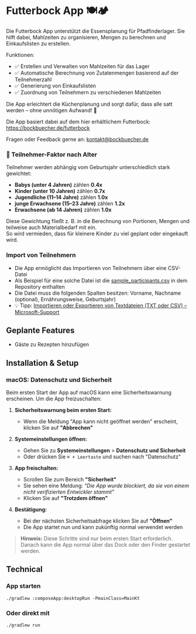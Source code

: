 # Futterbock App 🍽️🏕️

Die Futterbock App unterstützt die Essensplanung für Pfadfinderlager. Sie hilft dabei, Mahlzeiten zu
organisieren, Mengen zu berechnen und Einkaufslisten zu erstellen.

Funktionen:

- ✅ Erstellen und Verwalten von Mahlzeiten für das Lager
- ✅ Automatische Berechnung von Zutatenmengen basierend auf der Teilnehmerzahl
- ✅ Generierung von Einkaufslisten
- ✅ Zuordnung von Teilnehmern zu verschiedenen Mahlzeiten

Die App erleichtert die Küchenplanung und sorgt dafür, dass alle satt werden – ohne unnötigen
Aufwand! 🚀

Die App basiert dabei auf dem hier erhältlichem Futterbock: https://bockbuecher.de/futterbock

Fragen oder Feedback gerne an: <a href="mailto:kontakt@bockbuecher.de">kontakt@bockbuecher.de</a>

### 👶 Teilnehmer-Faktor nach Alter

Teilnehmer werden abhängig vom Geburtsjahr unterschiedlich stark gewichtet:           
- **Babys (unter 4 Jahren)** zählen **0.4x** 
- **Kinder (unter 10 Jahren)** zählen **0.7x** 
- **Jugendliche (11–14 Jahre)** zählen **1.0x**
- **junge Erwachsene (15–23 Jahre)** zählen **1.2x**
- **Erwachsene (ab 14 Jahren)** zählen **1.0x**

Diese Gewichtung fließt z. B. in die Berechnung von Portionen, Mengen und teilweise auch
Materialbedarf mit ein.  
So wird vermieden, dass für kleinere Kinder zu viel geplant oder eingekauft wird.

### Import von Teilnehmern

- Die App ermöglicht das Importieren von Teilnehmern über eine CSV-Datei
- Als Beispiel für eine solche Datei ist die [sample_participants.csv](https://github.com/fkischewski99/futterbock/blob/main/sample_participants.csv) in dem Repository enthalten
- Die Datei muss die folgenden Spalten besitzen: Vorname, Nachname (optional), Ernährungsweise,
  Geburtsjahr)
- 💡
  Tipp: [Importieren oder Exportieren von Textdateien (TXT oder CSV) – Microsoft-Support](https://support.microsoft.com/de-de/office/importieren-oder-exportieren-von-textdateien-txt-oder-csv-5250ac4c-663c-47ce-937b-339e391393ba)

## Geplante Features

- Gäste zu Rezepten hinzufügen

## Installation & Setup

### macOS: Datenschutz und Sicherheit

Beim ersten Start der App auf macOS kann eine Sicherheitswarnung erscheinen. Um die App
freizuschalten:

1. **Sicherheitswarnung beim ersten Start:**
    - Wenn die Meldung "App kann nicht geöffnet werden" erscheint, klicken Sie auf **"Abbrechen"**

2. **Systemeinstellungen öffnen:**
    - Gehen Sie zu **Systemeinstellungen** > **Datenschutz und Sicherheit**
    - Oder drücken Sie `⌘ + Leertaste` und suchen nach "Datenschutz"

3. **App freischalten:**
    - Scrollen Sie zum Bereich **"Sicherheit"**
    - Sie sehen eine Meldung: *"Die App wurde blockiert, da sie von einem nicht verifizierten
      Entwickler stammt"*
    - Klicken Sie auf **"Trotzdem öffnen"**

4. **Bestätigung:**
    - Bei der nächsten Sicherheitsabfrage klicken Sie auf **"Öffnen"**
    - Die App startet nun und kann zukünftig normal verwendet werden

> **Hinweis:** Diese Schritte sind nur beim ersten Start erforderlich. Danach kann die App normal
> über das Dock oder den Finder gestartet werden.

## Technical

### App starten

```shell
./gradlew :composeApp:desktopRun -PmainClass=MainKt
```

### Oder direkt mit

```shell
./gradlew run
```





